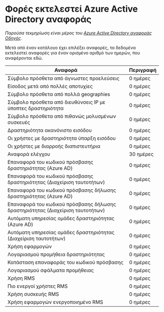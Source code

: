 <properties
   pageTitle="Azure Active Directory αναφοράς εκτελεστεί φορές | Microsoft Azure"
   description="Χρονικό διάστημα που χρειάζεται για προηγούμενα συμβάντα αναφοράς, ώστε να εμφανίζεται στον κατάλογό σας Azure AD"
   services="active-directory"
   documentationCenter=""
   authors="dhanyahk"
   manager="stevepo"
   editor=""/>

<tags
   ms.service="active-directory"
   ms.devlang="na"
   ms.topic="article"
   ms.tgt_pltfrm="na"
   ms.workload="identity"
   ms.date="03/07/2016"
   ms.author="dhanyahk"/>

# <a name="azure-active-directory-report-backfill-times"></a>Φορές εκτελεστεί Azure Active Directory αναφοράς

*Παρούσα τεκμηρίωση είναι μέρος του [Azure Active Directory αναφοράς Οδηγός](active-directory-reporting-guide.md).*

Μετά από έναν κατάλογο έχει επιλέξει αναφορές, τα δεδομένα εκτελεστεί αναφορές για έναν ορισμένο αριθμό των ημερών, που αναφέρονται εδώ.

Αναφορά                                                  | Περιγραφή
------------------------------------------------------- | -----------
Σύμβολο πρόσθετα από άγνωστες προελεύσεις                           | 0 ημέρες
Είσοδος μετά από πολλές αποτυχίες                        | 0 ημέρες
Σύμβολο πρόσθετα από πολλά geographies                      | 0 ημέρες
Σύμβολο πρόσθετα από διευθύνσεις IP με ύποπτες δραστηριότητα     | 0 ημέρες
Σύμβολο πρόσθετα από πιθανώς μολυσμένων συσκευές                 | 0 ημέρες
Δραστηριότητα ακανόνιστο εισόδου                              | 0 ημέρες
Οι χρήστες με δραστηριότητα ύπαρξη εισόδου                   | 0 ημέρες
Οι χρήστες με διαρροής διαπιστευτήρια                           | 0 ημέρες
Αναφορά ελέγχου                                            | 30 ημέρες
Επαναφορά του κωδικού πρόσβασης δραστηριότητας (Azure AD)                      | 0 ημέρες
Επαναφορά του κωδικού πρόσβασης δραστηριότητας (Διαχείριση ταυτοτήτων)              | 0 ημέρες
Επαναφορά του κωδικού πρόσβασης δήλωσης δραστηριότητας (Azure AD)         | 0 ημέρες
Επαναφορά του κωδικού πρόσβασης δήλωσης δραστηριότητας (Διαχείριση ταυτοτήτων) | 0 ημέρες
Αυτόματη υπηρεσίας ομάδες δραστηριότητας (Azure AD)                 | 0 ημέρες
Αυτόματη υπηρεσίας ομάδες δραστηριότητας (Διαχείριση ταυτοτήτων)         | 0 ημέρες
Χρήση εφαρμογών                                       | 0 ημέρες
Λογαριασμού προμήθεια δραστηριότητας                           | 0 ημέρες
Κατάσταση επαναφοράς του κωδικού πρόσβασης                                | 0 ημέρες
Λογαριασμού σφάλματα προμήθειας                             | 0 ημέρες
Χρήση RMS                                               | 0 ημέρες
Πιο ενεργοί χρήστες RMS                                   | 0 ημέρες
Χρήση συσκευής RMS                                        | 0 ημέρες
Χρήση εφαρμογών ενεργοποιημένο RMS                           | 0 ημέρες
